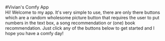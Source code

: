 #Vivian's Comfy App <br>
Hi! Welcome to my app. It's very simple to use, there are only there buttons which are a random wholesome picture button that requires the user to put numbers in the text box, a song recommendation or (one) book recommendation. Just click any of the buttons below to get started and I hope you have a comfy day!  
